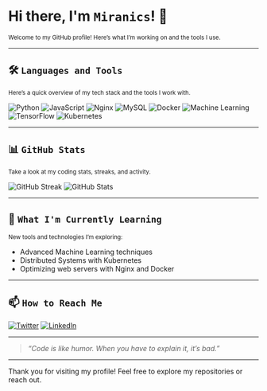 # Hi there, I'm `Miranics`! 👋

<sub>Welcome to my GitHub profile! Here’s what I’m working on and the tools I use.</sub>

---

## 🛠️ `Languages and Tools`

<sub>Here’s a quick overview of my tech stack and the tools I work with.</sub>

![Python](https://img.shields.io/badge/-Python-3776AB?logo=python&logoColor=white&style=flat-square)
![JavaScript](https://img.shields.io/badge/-JavaScript-F7DF1E?logo=javascript&logoColor=black&style=flat-square)
![Nginx](https://img.shields.io/badge/-Nginx-009639?logo=nginx&logoColor=white&style=flat-square)
![MySQL](https://img.shields.io/badge/-MySQL-4479A1?logo=mysql&logoColor=white&style=flat-square)
![Docker](https://img.shields.io/badge/-Docker-2496ED?logo=docker&logoColor=white&style=flat-square)
![Machine Learning](https://img.shields.io/badge/-Machine%20Learning-FF6F00?style=flat-square)
![TensorFlow](https://img.shields.io/badge/-TensorFlow-FF6F00?logo=tensorflow&logoColor=white&style=flat-square)
![Kubernetes](https://img.shields.io/badge/-Kubernetes-326CE5?logo=kubernetes&logoColor=white&style=flat-square)

---

## 📊 `GitHub Stats`

<sub>Take a look at my coding stats, streaks, and activity.</sub>

![GitHub Streak](https://streak-stats.demolab.com/?user=Miranics&theme=dark&hide_border=true&date_format=M%20j%5B%2C%20Y%5D)
![GitHub Stats](https://github-readme-stats.vercel.app/api?username=Miranics&show_icons=true&theme=dark&hide_border=true&count_private=true)

---

## 🌱 `What I'm Currently Learning`

<sub>New tools and technologies I’m exploring:</sub>

- Advanced Machine Learning techniques
- Distributed Systems with Kubernetes
- Optimizing web servers with Nginx and Docker

---

## 📫 `How to Reach Me`

[![Twitter](https://img.shields.io/badge/-Twitter-1DA1F2?logo=twitter&logoColor=white&style=flat-square)](https://twitter.com/MiracleNanen)
[![LinkedIn](https://img.shields.io/badge/-LinkedIn-0077B5?logo=linkedin&logoColor=white&style=flat-square)](https://linkedin.com/in/your-link)

---

> _“Code is like humor. When you have to explain it, it’s bad.”_

---

Thank you for visiting my profile! Feel free to explore my repositories or reach out.
